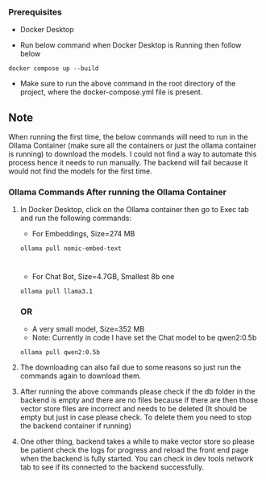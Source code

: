 ### Prerequisites

- Docker Desktop

- Run below command when Docker Desktop is Running then follow below
```
docker compose up --build
```
- Make sure to run the above command in the root directory of the project, where the docker-compose.yml file is present.

## Note

When running the first time, the below commands will need to run in the Ollama Container (make sure all the containers or just the ollama container is running) to download the models. I could not find a way to automate this process hence it needs to run manually. The backend will fail because it would not find the models for the first time.

### Ollama Commands After running the Ollama Container

1. In Docker Desktop, click on the Ollama container then go to Exec tab and run the following commands:

    - For Embeddings, Size=274 MB
    ```
    ollama pull nomic-embed-text
    ```
    #
    - For Chat Bot, Size=4.7GB, Smallest 8b one
    ```
    ollama pull llama3.1
    ```
    ### OR
    - A very small model, Size=352 MB
    - Note: Currently in code I have set the Chat model to be qwen2:0.5b
    ```
    ollama pull qwen2:0.5b
    ```

2. The downloading can also fail due to some reasons so just run the commands again to download them.

3. After running the above commands please check if the db folder in the backend is empty and there are no files because if there are then those vector store files are incorrect and needs to be deleted (It should be empty but just in case please check. To delete them you need to stop the backend container if running)

4. One other thing, backend takes a while to make vector store so please be patient check the logs for progress and reload the front end page when the backend is fully started. You can check in dev tools network tab to see if its connected to the backend successfully.
